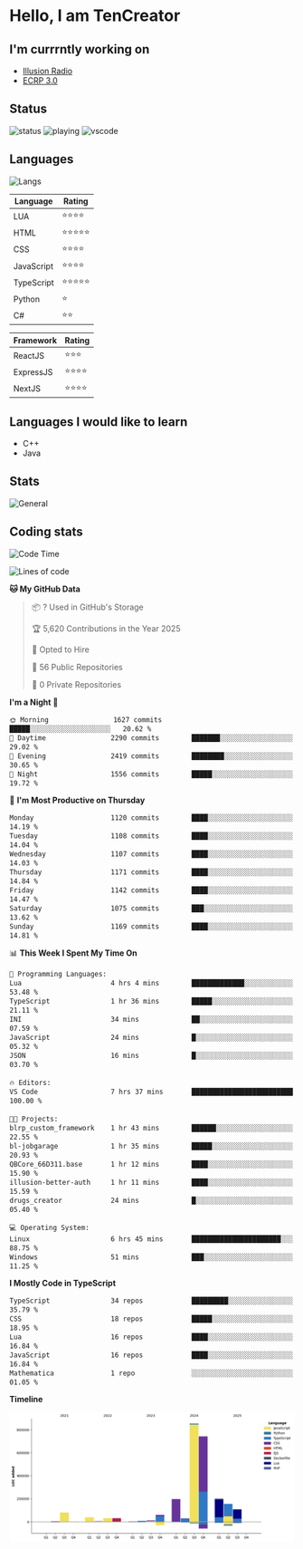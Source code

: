 # Hello, I am TenCreator

## I'm currrntly working on
- [Illusion Radio](https://illusionradio.co.uk/)
- [ECRP 3.0](http://github.com/Emerald-Coast-Roleplay/)

## Status
![status](https://api.statusbadges.me/badge/status/518334475038359555?simple=true&style=for-the-badge)
![playing](https://api.statusbadges.me/badge/playing/518334475038359555?style=for-the-badge)
![vscode](https://api.statusbadges.me/badge/vscode/518334475038359555?style=for-the-badge)

## Languages
![Langs](https://github-readme-stats.vercel.app/api/top-langs/?username=tencreator&layout=compact&theme=radical)


|Language|Rating|
|--------|------|
|LUA|⭐️⭐️⭐️⭐️|
|HTML|⭐️⭐️⭐️⭐️⭐️|
|CSS|⭐️⭐️⭐️⭐️|
|JavaScript|⭐️⭐️⭐️⭐️|
|TypeScript|⭐️⭐️⭐️⭐️⭐️|
|Python|⭐️|
|C#|⭐️⭐️ |

|Framework|Rating|
|--------|------|
|ReactJS|⭐️⭐️⭐|
|ExpressJS|⭐️⭐️⭐️⭐️|
|NextJS|⭐️⭐️⭐⭐️|

## Languages I would like to learn
- C++
- Java

## Stats
![General](https://github-readme-stats.vercel.app/api?username=tencreator&show_icons=true&theme=radical)

## Coding stats

<!--START_SECTION:waka-->
![Code Time](http://img.shields.io/badge/Code%20Time-712%20hrs%2032%20mins-blue)

![Lines of code](https://img.shields.io/badge/From%20Hello%20World%20I%27ve%20Written-2.5%20million%20lines%20of%20code-blue)

**🐱 My GitHub Data** 

> 📦 ? Used in GitHub's Storage 
 > 
> 🏆 5,620 Contributions in the Year 2025
 > 
> 💼 Opted to Hire
 > 
> 📜 56 Public Repositories 
 > 
> 🔑 0 Private Repositories 
 > 
**I'm a Night 🦉** 

```text
🌞 Morning                1627 commits        █████░░░░░░░░░░░░░░░░░░░░   20.62 % 
🌆 Daytime                2290 commits        ███████░░░░░░░░░░░░░░░░░░   29.02 % 
🌃 Evening                2419 commits        ████████░░░░░░░░░░░░░░░░░   30.65 % 
🌙 Night                  1556 commits        █████░░░░░░░░░░░░░░░░░░░░   19.72 % 
```
📅 **I'm Most Productive on Thursday** 

```text
Monday                   1120 commits        ████░░░░░░░░░░░░░░░░░░░░░   14.19 % 
Tuesday                  1108 commits        ████░░░░░░░░░░░░░░░░░░░░░   14.04 % 
Wednesday                1107 commits        ████░░░░░░░░░░░░░░░░░░░░░   14.03 % 
Thursday                 1171 commits        ████░░░░░░░░░░░░░░░░░░░░░   14.84 % 
Friday                   1142 commits        ████░░░░░░░░░░░░░░░░░░░░░   14.47 % 
Saturday                 1075 commits        ███░░░░░░░░░░░░░░░░░░░░░░   13.62 % 
Sunday                   1169 commits        ████░░░░░░░░░░░░░░░░░░░░░   14.81 % 
```


📊 **This Week I Spent My Time On** 

```text
💬 Programming Languages: 
Lua                      4 hrs 4 mins        █████████████░░░░░░░░░░░░   53.48 % 
TypeScript               1 hr 36 mins        █████░░░░░░░░░░░░░░░░░░░░   21.11 % 
INI                      34 mins             ██░░░░░░░░░░░░░░░░░░░░░░░   07.59 % 
JavaScript               24 mins             █░░░░░░░░░░░░░░░░░░░░░░░░   05.32 % 
JSON                     16 mins             █░░░░░░░░░░░░░░░░░░░░░░░░   03.70 % 

🔥 Editors: 
VS Code                  7 hrs 37 mins       █████████████████████████   100.00 % 

🐱‍💻 Projects: 
blrp_custom_framework    1 hr 43 mins        ██████░░░░░░░░░░░░░░░░░░░   22.55 % 
bl-jobgarage             1 hr 35 mins        █████░░░░░░░░░░░░░░░░░░░░   20.93 % 
QBCore_66D311.base       1 hr 12 mins        ████░░░░░░░░░░░░░░░░░░░░░   15.90 % 
illusion-better-auth     1 hr 11 mins        ████░░░░░░░░░░░░░░░░░░░░░   15.59 % 
drugs_creator            24 mins             █░░░░░░░░░░░░░░░░░░░░░░░░   05.40 % 

💻 Operating System: 
Linux                    6 hrs 45 mins       ██████████████████████░░░   88.75 % 
Windows                  51 mins             ███░░░░░░░░░░░░░░░░░░░░░░   11.25 % 
```

**I Mostly Code in TypeScript** 

```text
TypeScript               34 repos            █████████░░░░░░░░░░░░░░░░   35.79 % 
CSS                      18 repos            █████░░░░░░░░░░░░░░░░░░░░   18.95 % 
Lua                      16 repos            ████░░░░░░░░░░░░░░░░░░░░░   16.84 % 
JavaScript               16 repos            ████░░░░░░░░░░░░░░░░░░░░░   16.84 % 
Mathematica              1 repo              ░░░░░░░░░░░░░░░░░░░░░░░░░   01.05 % 
```



**Timeline**

![Lines of Code chart](https://raw.githubusercontent.com/tencreator/tencreator/main/assets/bar_graph.png)


<!--END_SECTION:waka-->
